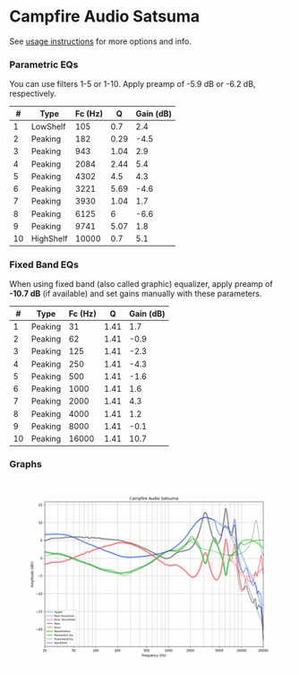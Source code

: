 # Campfire Audio Satsuma
See [usage instructions](https://github.com/jaakkopasanen/AutoEq#usage) for more options and info.

### Parametric EQs
You can use filters 1-5 or 1-10. Apply preamp of -5.9 dB or -6.2 dB, respectively.

|   # | Type      |   Fc (Hz) |    Q |   Gain (dB) |
|-----|-----------|-----------|------|-------------|
|   1 | LowShelf  |       105 | 0.7  |         2.4 |
|   2 | Peaking   |       182 | 0.29 |        -4.5 |
|   3 | Peaking   |       943 | 1.04 |         2.9 |
|   4 | Peaking   |      2084 | 2.44 |         5.4 |
|   5 | Peaking   |      4302 | 4.5  |         4.3 |
|   6 | Peaking   |      3221 | 5.69 |        -4.6 |
|   7 | Peaking   |      3930 | 1.04 |         1.7 |
|   8 | Peaking   |      6125 | 6    |        -6.6 |
|   9 | Peaking   |      9741 | 5.07 |         1.8 |
|  10 | HighShelf |     10000 | 0.7  |         5.1 |

### Fixed Band EQs
When using fixed band (also called graphic) equalizer, apply preamp of **-10.7 dB** (if available) and set gains manually with these parameters.

|   # | Type    |   Fc (Hz) |    Q |   Gain (dB) |
|-----|---------|-----------|------|-------------|
|   1 | Peaking |        31 | 1.41 |         1.7 |
|   2 | Peaking |        62 | 1.41 |        -0.9 |
|   3 | Peaking |       125 | 1.41 |        -2.3 |
|   4 | Peaking |       250 | 1.41 |        -4.3 |
|   5 | Peaking |       500 | 1.41 |        -1.6 |
|   6 | Peaking |      1000 | 1.41 |         1.6 |
|   7 | Peaking |      2000 | 1.41 |         4.3 |
|   8 | Peaking |      4000 | 1.41 |         1.2 |
|   9 | Peaking |      8000 | 1.41 |        -0.1 |
|  10 | Peaking |     16000 | 1.41 |        10.7 |

### Graphs
![](./Campfire%20Audio%20Satsuma.png)
